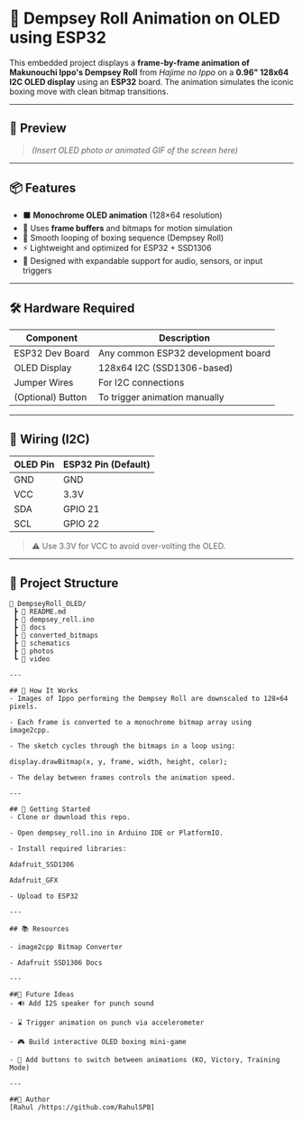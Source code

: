 # 🥊 Dempsey Roll Animation on OLED using ESP32

This embedded project displays a **frame-by-frame animation of Makunouchi Ippo's Dempsey Roll** from *Hajime no Ippo* on a **0.96" 128x64 I2C OLED display** using an **ESP32** board. The animation simulates the iconic boxing move with clean bitmap transitions.

---

## 📸 Preview

> *(Insert OLED photo or animated GIF of the screen here)*

---

## 📦 Features

- ⬛ **Monochrome OLED animation** (128×64 resolution)
- 🧠 Uses **frame buffers** and bitmaps for motion simulation
- 🔁 Smooth looping of boxing sequence (Dempsey Roll)
- ⚡ Lightweight and optimized for ESP32 + SSD1306
- 🔧 Designed with expandable support for audio, sensors, or input triggers

---

## 🛠️ Hardware Required

| Component           | Description                         |
|--------------------|-------------------------------------|
| ESP32 Dev Board    | Any common ESP32 development board  |
| OLED Display       | 128x64 I2C (SSD1306-based)          |
| Jumper Wires       | For I2C connections                 |
| (Optional) Button  | To trigger animation manually       |

---

## 🔌 Wiring (I2C)

| OLED Pin | ESP32 Pin (Default) |
|----------|---------------------|
| GND      | GND                 |
| VCC      | 3.3V                |
| SDA      | GPIO 21             |
| SCL      | GPIO 22             |

> ⚠️ Use 3.3V for VCC to avoid over-volting the OLED.

---

## 📂 Project Structure

```plaintext
📁 DempseyRoll_OLED/
 ┣ 📄 README.md
 ┣ 📄 dempsey_roll.ino         
 ┣ 📄 docs
 ┣ 📄 converted_bitmaps             
 ┣ 📄 schematics             
 ┣ 📄 photos              
 ┗ 📄 video                

---

## 🧠 How It Works
- Images of Ippo performing the Dempsey Roll are downscaled to 128×64 pixels.

- Each frame is converted to a monochrome bitmap array using image2cpp.

- The sketch cycles through the bitmaps in a loop using:

display.drawBitmap(x, y, frame, width, height, color);

- The delay between frames controls the animation speed.

---

## 🚀 Getting Started
- Clone or download this repo.

- Open dempsey_roll.ino in Arduino IDE or PlatformIO.

- Install required libraries:

Adafruit_SSD1306

Adafruit_GFX

- Upload to ESP32 

---

## 📚 Resources

- image2cpp Bitmap Converter

- Adafruit SSD1306 Docs

---

##🧱 Future Ideas
- 🔊 Add I2S speaker for punch sound

- ⌛ Trigger animation on punch via accelerometer

- 🎮 Build interactive OLED boxing mini-game

- 🧭 Add buttons to switch between animations (KO, Victory, Training Mode)

---

##👤 Author
[Rahul /https://github.com/RahulSPB]





